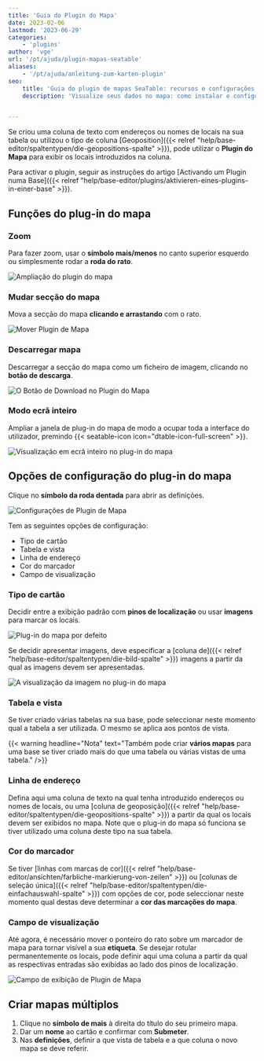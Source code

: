 ```yaml
---
title: 'Guia do Plugin do Mapa'
date: 2023-02-06
lastmod: '2023-06-29'
categories:
    - 'plugins'
author: 'vge'
url: '/pt/ajuda/plugin-mapas-seatable'
aliases:
    - '/pt/ajuda/anleitung-zum-karten-plugin'
seo:
    title: 'Guia do plugin de mapas SeaTable: recursos e configurações'
    description: 'Visualize seus dados no mapa: como instalar e configurar o plugin no SeaTable, definir marcadores, imagens, cores e várias tabelas.'


---
```


Se criou uma coluna de texto com endereços ou nomes de locais na sua tabela ou utilizou o tipo de coluna [Geoposition]({{< relref "help/base-editor/spaltentypen/die-geopositions-spalte" >}}), pode utilizar o **Plugin do Mapa** para exibir os locais introduzidos na coluna.

Para activar o plugin, seguir as instruções do artigo [Activando um Plugin numa Base]({{< relref "help/base-editor/plugins/aktivieren-eines-plugins-in-einer-base" >}}).

## Funções do plug-in do mapa

### Zoom

Para fazer zoom, usar o **símbolo mais/menos** no canto superior esquerdo ou simplesmente rodar a **roda do rato**.

![Ampliação do plugin do mapa](images/zoom.png)

### Mudar secção do mapa

Mova a secção do mapa **clicando e arrastando** com o rato.

![Mover Plugin de Mapa](images/Karten-Plugin.gif)

### Descarregar mapa

Descarregar a secção do mapa como um ficheiro de imagem, clicando no **botão de descarga**.

![O Botão de Download no Plugin do Mapa](images/download-button.png)

### Modo ecrã inteiro

Ampliar a janela de plug-in do mapa de modo a ocupar toda a interface do utilizador, premindo {{< seatable-icon icon="dtable-icon-full-screen" >}}.

![Visualização em ecrã inteiro no plug-in do mapa](images/ganzer-bildschirm.png)

## Opções de configuração do plug-in do mapa

Clique no **símbolo da roda dentada** para abrir as definições.

![Configurações de Plugin de Mapa](images/setting.png)

Tem as seguintes opções de configuração:

- Tipo de cartão
- Tabela e vista
- Linha de endereço
- Cor do marcador
- Campo de visualização

### Tipo de cartão

Decidir entre a exibição padrão com **pinos de localização** ou usar **imagens** para marcar os locais.

![Plug-in do mapa por defeito](images/default-map.png)

Se decidir apresentar imagens, deve especificar a [coluna de]({{< relref "help/base-editor/spaltentypen/die-bild-spalte" >}}) imagens a partir da qual as imagens devem ser apresentadas.

![A visualização da imagem no plug-in do mapa](images/bildanzeige.png)

### Tabela e vista

Se tiver criado várias tabelas na sua base, pode seleccionar neste momento qual a tabela a ser utilizada. O mesmo se aplica aos pontos de vista.

{{< warning  headline="Nota"  text="Também pode criar **vários mapas** para uma base se tiver criado mais do que uma tabela ou várias vistas de uma tabela." />}}

### Linha de endereço

Defina aqui uma coluna de texto na qual tenha introduzido endereços ou nomes de locais, ou uma [coluna de geoposição]({{< relref "help/base-editor/spaltentypen/die-geopositions-spalte" >}}) a partir da qual os locais devem ser exibidos no mapa. Note que o plug-in do mapa só funciona se tiver utilizado uma coluna deste tipo na sua tabela.

### Cor do marcador

Se tiver [linhas com marcas de cor]({{< relref "help/base-editor/ansichten/farbliche-markierung-von-zeilen" >}}) ou [colunas de seleção única]({{< relref "help/base-editor/spaltentypen/die-einfachauswahl-spalte" >}}) com opções de cor, pode seleccionar neste momento qual destas deve determinar a **cor das marcações do mapa**.

### Campo de visualização

Até agora, é necessário mover o ponteiro do rato sobre um marcador de mapa para tornar visível a sua **etiqueta**. Se desejar rotular permanentemente os locais, pode definir aqui uma coluna a partir da qual as respectivas entradas são exibidas ao lado dos pinos de localização.

![Campo de exibição de Plugin de Mapa](images/anzeigefeld-1.png)

## Criar mapas múltiplos

1. Clique no **símbolo de mais** à direita do título do seu primeiro mapa.
2. Dar um **nome** ao cartão e confirmar com **Submeter**.
3. Nas **definições**, definir a que vista de tabela e a que coluna o novo mapa se deve referir.
